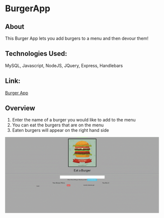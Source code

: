 # BurgerApp

## About

This Burger App lets you add burgers to a menu and then devour them! 

## Technologies Used:

MySQL, Javascript, NodeJS, JQuery, Express, Handlebars


## Link:

[Burger App](http://burger-app.herokuapp.com/)

## Overview

1. Enter the name of a burger you would like to add to the menu
2. You can eat the burgers that are on the menu
3. Eaten burgers will appear on the right hand side

![example](public/assets/example.gif)